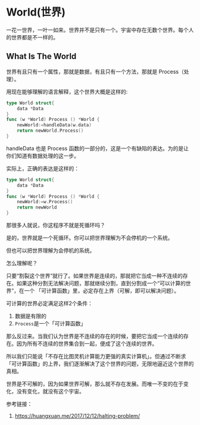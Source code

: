 # World(世界)

一花一世界，一叶一如来。世界并不是只有一个。宇宙中存在无数个世界。每个人的世界都是不一样的。

## What Is The World

世界有且只有一个属性，那就是数据，有且只有一个方法，那就是 Process（处理）。

用现在能够理解的语言解释，这个世界大概是这样的:


```go
type World struct{
	data *Data
}
func (w *World) Process () *World {
	newWorld:=handleData(w.data)
	return newWorld.Process()
}
```

handleData 也是 Process 函数的一部分的，这是一个有缺陷的表达。为的是让你们知道有数据处理的这一步。

实际上，正确的表达是这样的：

```go
type World struct{
	data *Data
}
func (w *World) Process () *World {
	newWorld:=w.Process()
	return newWorld
}
```

那很多人就说，你这程序不就是死循环吗？

是的，世界就是一个死循环。你可以把世界理解为不会停机的一个系统。

但也可以把世界理解为会停机的系统。

怎么理解呢？

只要“割裂这个世界”就行了。如果世界是连续的，那就把它当成一种不连续的存在。如果这种分割无法解决问题，那就继续分割，直到分割成一个“可以计算的世界”，在一个
「可计算函数」里，必定存在上界（可解，即可以解决问题）。

可计算的世界必定满足这样2个条件：

1. 数据是有限的
2. `Process`是一个「可计算函数」

那么反过来。当我们认为世界是不连续的存在的时候，要把它当成一个连续的存在。因为所有不连续的世界集合到一起，便成了这个连续的世界。

所以我们只能说「不存在比图灵机计算能力更强的真实计算机」。但通过不断求「可计算函数」的上界，我们逐渐解决了这个世界的问题，无限地逼近这个世界的真相。

世界是不可解的，因为如果世界可解，那么就不存在发展。而唯一不变的在于变化，没有变化，就没有这个宇宙。

参考链接：

1. https://huangxuan.me/2017/12/12/halting-problem/